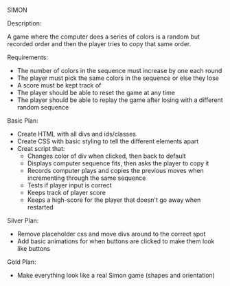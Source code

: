 SIMON

Description:

A game where the computer does a series of colors is a random but recorded order and then the player tries to copy that same order.

Requirements:

- The number of colors in the sequence must increase by one each round
- The player must pick the same colors in the sequence or else they lose
- A score must be kept track of
- The player should be able to reset the game at any time
- The player should be able to replay the game after losing with a different random sequence

Basic Plan: 

- Create HTML with all divs and ids/classes
- Create CSS with basic styling to tell the different elements apart
- Creat script that:
    - Changes color of div when clicked, then back to default
    - Displays computer sequence fits, then asks the player to copy it
    - Records computer plays and copies the previous moves when incrementing through the same sequence
    - Tests if player input is correct
    - Keeps track of player score
    - Keeps a high-score for the player that doesn't go away when restarted

Silver Plan:

- Remove placeholder css and move divs around to the correct spot
- Add basic animations for when buttons are clicked to make them look like buttons

Gold Plan:

- Make everything look like a real Simon game (shapes and orientation)